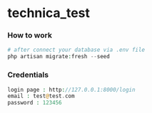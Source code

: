 # technica_test

### How to work

```php
# after connect your database via .env file 
php artisan migrate:fresh --seed
```

### Credentials

```php
login page : http://127.0.0.1:8000/login
email : test@test.com
password : 123456
```
